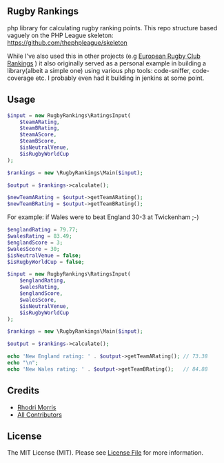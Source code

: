## Rugby Rankings

php library for calculating rugby ranking points. This repo structure based vaguely on the PHP League skeleton:
https://github.com/thephpleague/skeleton

While I've also used this in other projects (e.g [European Rugby Club Rankings](https://rhodrimorrisblog.wordpress.com/2017/03/19/if-european-clubs-had-world-rugby-rankings/) ) it also originally served as a personal example in building a library(albeit a simple one) using various php tools: code-sniffer, code-coverage etc. I probably even had it building in jenkins at some point.

## Usage

``` php
$input = new RugbyRankings\RatingsInput(
    $teamARating,
    $teamBRating,
    $teamAScore,
    $teamBScore,
    $isNeutralVenue,
    $isRugbyWorldCup
);

$rankings = new \RugbyRankings\Main($input);

$output = $rankings->calculate();

$newTeamARating = $output->getTeamARating();
$newTeamBRating = $output->getTeamBRating();
```

For example: if Wales were to beat England 30-3 at Twickenham ;-)

``` php
$englandRating = 79.77;
$walesRating = 83.49;
$englandScore = 3;
$walesScore = 30;
$isNeutralVenue = false;
$isRugbyWorldCup = false;

$input = new RugbyRankings\RatingsInput(
    $englandRating,
    $walesRating,
    $englandScore,
    $walesScore,
    $isNeutralVenue,
    $isRugbyWorldCup
);

$rankings = new \RugbyRankings\Main($input);

$output = $rankings->calculate();

echo 'New England rating: ' . $output->getTeamARating(); // 73.38
echo "\n";
echo 'New Wales rating: ' . $output->getTeamBRating();   // 84.88
```
## Credits

- [Rhodri Morris](https://github.com/RhodriM)
- [All Contributors](https://github.com/RhodriM/rugbyRankings/contributors)

## License

The MIT License (MIT). Please see [License File](LICENSE) for more information.
